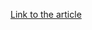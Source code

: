 [Link to the article](https://welivesecurity.com/2021/01/12/operation-spalax-targeted-malware-attacks-colombia/)
